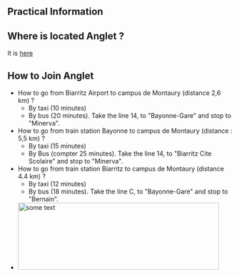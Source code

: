 Practical Information
---------------------

Where is located Anglet ?
-------------------------

It is [here](http://angletr2017.com/English1/Information.html)

How to Join Anglet
------------------

-   How to go from Biarritz Airport to campus de Montaury (distance 2,6
    km) ?
    -   By taxi (10 minutes)
    -   By bus (20 minutes). Take the line 14, to "Bayonne-Gare" and
        stop to "Minerva".
-   How to go from train station Bayonne to campus de Montaury (distance
    : 5,5 km) ?
    -   By taxi (15 minutes)
    -   By Bus (compter 25 minutes). Take the line 14, to "Biarritz Cite
        Scolaire" and stop to "Minerva".
-   How to go from train station Biarritz to campus de Montaury
    (distance 4.4 km) ?
    -   By taxi (12 minutes)
    -   By bus (18 minutes). Take the line C, to "Bayonne-Gare" and stop
        to "Bernain".
-   <img src="http://angletr2017.com/FIG/how-to-join-conference.png" alt="some text"
    width="450" height="150">
